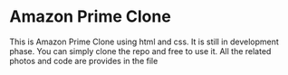 # Amazon Prime Clone
This is Amazon Prime Clone using html and css. It is still in development phase.
You can simply clone the repo and free to use it.
All the related photos and code are provides in the file
